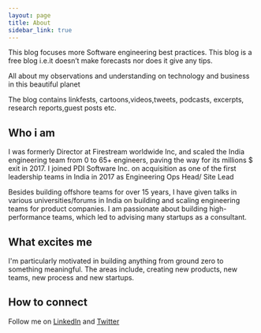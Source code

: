 ```yaml
---
layout: page
title: About
sidebar_link: true
---
```

This blog focuses more Software engineering best practices. This blog is a free blog i.e.it doesn’t make forecasts nor does it give any tips.

All about my observations and understanding on technology and business in this beautiful planet

The blog contains linkfests, cartoons,videos,tweets, podcasts, excerpts, research reports,guest posts etc.



<h2>Who i am</h2>
I was formerly Director at Firestream worldwide Inc, and scaled the India engineering team from 0 to 65+ engineers, paving the way for its millions $ exit in 2017.  I joined PDI Software Inc. on acquisition as one of the first leadership teams in India in 2017 as Engineering Ops Head/ Site Lead  

Besides building offshore teams for over 15 years, I have given talks in various universities/forums in India on building and scaling engineering teams for product companies. I am passionate about building high-performance teams, which led to advising many startups as a consultant. 


<h2>What excites me</h2>

I'm particularly motivated in building anything from ground zero to something meaningful. The areas include, creating new products, new teams, new process and new startups.

<h2>How to connect</h2>

Follow me on <a href="https://www.linkedin.com/in/madhu-venkat-382b015/">LinkedIn</a> and <a href="https://twitter.com/madhuragav">Twitter</a> 




